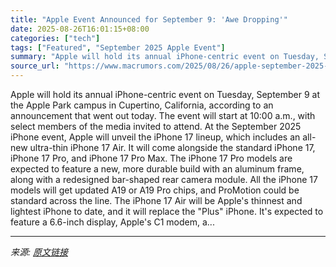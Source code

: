 ```yaml
---
title: "Apple Event Announced for September 9: 'Awe Dropping'"
date: 2025-08-26T16:01:15+08:00
categories: ["tech"]
tags: ["Featured", "September 2025 Apple Event"]
summary: "Apple will hold its annual iPhone-centric event on Tuesday, September 9 at the Apple Park campus in Cupertino, California, according to an announcement that went out today. The event will start at 10:"
source_url: "https://www.macrumors.com/2025/08/26/apple-september-2025-event/"
---
```


Apple will hold its annual iPhone-centric event on Tuesday, September 9 at the Apple Park campus in Cupertino, California, according to an announcement that went out today. The event will start at 10:00 a.m., with select members of the media invited to attend. At the September 2025 iPhone event, Apple will unveil the iPhone 17 lineup, which includes an all-new ultra-thin iPhone 17 Air. It will come alongside the standard &zwnj;iPhone 17&zwnj;, iPhone 17 Pro, and &zwnj;iPhone 17 Pro&zwnj; Max. The &zwnj;iPhone 17 Pro&zwnj; models are expected to feature a new, more durable build with an aluminum frame, along with a redesigned bar-shaped rear camera module. All the &zwnj;iPhone 17&zwnj; models will get updated A19 or A19 Pro chips, and ProMotion could be standard across the line. The &zwnj;iPhone 17 Air&zwnj; will be Apple's thinnest and lightest &zwnj;iPhone&zwnj; to date, and it will replace the "Plus" &zwnj;iPhone&zwnj;. It's expected to feature a 6.6-inch display, Apple's C1 modem, a...

---

*来源: [原文链接](https://www.macrumors.com/2025/08/26/apple-september-2025-event/)*
